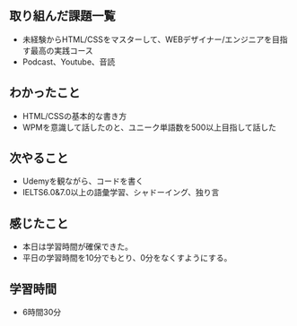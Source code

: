 ## 取り組んだ課題一覧
- 未経験からHTML/CSSをマスターして、WEBデザイナー/エンジニアを目指す最高の実践コース
- Podcast、Youtube、音読
## わかったこと
- HTML/CSSの基本的な書き方
- WPMを意識して話したのと、ユニーク単語数を500以上目指して話した
## 次やること
- Udemyを観ながら、コードを書く
- IELTS6.0&7.0以上の語彙学習、シャドーイング、独り言
## 感じたこと
- 本日は学習時間が確保できた。
- 平日の学習時間を10分でもとり、0分をなくすようにする。
## 学習時間
- 6時間30分
